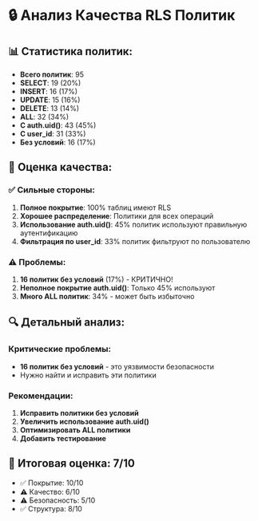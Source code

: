 # 🔒 Анализ Качества RLS Политик

## 📊 **Статистика политик:**
- **Всего политик**: 95
- **SELECT**: 19 (20%)
- **INSERT**: 16 (17%)
- **UPDATE**: 15 (16%)
- **DELETE**: 13 (14%)
- **ALL**: 32 (34%)
- **С auth.uid()**: 43 (45%)
- **С user_id**: 31 (33%)
- **Без условий**: 16 (17%)

## 🎯 **Оценка качества:**

### ✅ **Сильные стороны:**
1. **Полное покрытие**: 100% таблиц имеют RLS
2. **Хорошее распределение**: Политики для всех операций
3. **Использование auth.uid()**: 45% политик используют правильную аутентификацию
4. **Фильтрация по user_id**: 33% политик фильтруют по пользователю

### ⚠️ **Проблемы:**
1. **16 политик без условий** (17%) - КРИТИЧНО!
2. **Неполное покрытие auth.uid()**: Только 45% используют
3. **Много ALL политик**: 34% - может быть избыточно

## 🔍 **Детальный анализ:**

### **Критические проблемы:**
- **16 политик без условий** - это уязвимости безопасности
- Нужно найти и исправить эти политики

### **Рекомендации:**
1. **Исправить политики без условий**
2. **Увеличить использование auth.uid()**
3. **Оптимизировать ALL политики**
4. **Добавить тестирование**

## 🎯 **Итоговая оценка: 7/10**
- ✅ Покрытие: 10/10
- ⚠️ Качество: 6/10
- ⚠️ Безопасность: 5/10
- ✅ Структура: 8/10
